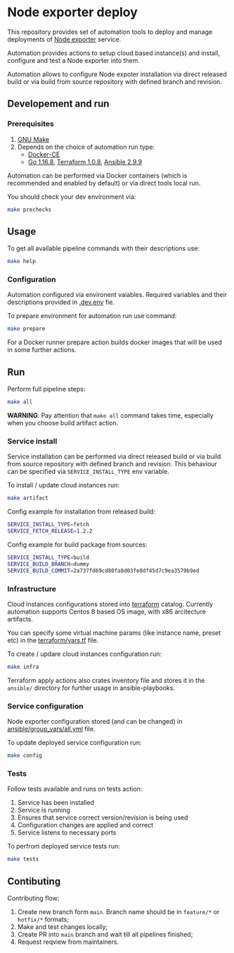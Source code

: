 # Node exporter deploy

This repository provides set of automation tools to deploy and manage deployments of [Node exporter](https://github.com/prometheus/node_exporter) service.

Automation provides actions to setup cloud based instance(s) and install, configure and test a Node exporter into them.

Automation allows to configure Node expoter installation via direct released build or via build from source repository with defined branch and revision.

## Developement and run

### Prerequisites

1. [GNU Make](https://www.gnu.org/software/make/)
2. Depends on the choice of automation run type:
    - [Docker-CE](https://www.docker.com/get-started)
    - [Go 1.16.8](https://golang.org/dl/), [Terraform 1.0.8](https://www.terraform.io), [Ansible 2.9.9](https://www.ansible.com)

Automation can be performed via Docker containers (which is recommended and enabled by default) or via direct tools local run.

You should check your dev environment via:
```bash
make prechecks
```

## Usage

To get all available pipeline commands with their descriptions use:
```bash
make help
```

### Configuration

Automation configured via environent vaiables. Required variables and their descriptions provided in [.dev.env](.dev.env) fie.

To prepare environment for automation run use command:

```bash
make prepare
```

For a Docker runner prepare action builds docker images that will be used in some further actions.

## Run

Perform full pipeline steps:
```bash
make all
```
**WARNING**: Pay attention that `make all` command takes time, especially when you choose build artifact action.

### Service install

Service installation can be performed via direct released build or via build from source repository with defined branch and revision. This behaviour can be specified via `SERVICE_INSTALL_TYPE` env variable.

To install / update cloud instances run:
```bash
make artifact
```

Config example for installation from released build:

```bash
SERVICE_INSTALL_TYPE=fetch
SERVICE_FETCH_RELEASE=1.2.2
```

Config example for build package from sources:

```bash
SERVICE_INSTALL_TYPE=build
SERVICE_BUILD_BRANCH=dummy
SERVICE_BUILD_COMMIT=2a737fd69cd80fa8d03fe0df45d7c9ea3579b9ed
```


### Infrastructure

Cloud instances configurations stored into [terraform](terraform/) catalog. Currently automation supports Centos 8 based OS image, with x86 arcitecture artifacts.

You can specify some virtual machine params (like instance name, preset etc) in the [terraform/vars.tf](terraform/vars.tf) file.

To create / updare cloud instances configuration run:

```bash
make infra
```

Terraform apply actions also crates inventory file and stores it in the `ansible/` directory for further usage in ansible-playbooks.

### Service configuration

Node exporter configuration stored (and can be changed) in [ansible/group_vars/all.yml](ansible/group_vars/all.yml) file.

To update deployed service configuration run:

```bash
make config
```

### Tests

Follow tests available and runs on tests action:
1. Service has been installed
2. Service is running
3. Ensures that service correct version/revision is being used
4. Configuration changes are applied and correct
5. Service listens to necessary ports

To perfrom deployed service tests run:
```bash
make tests
```

## Contibuting

Contributing flow:

1. Create new branch form `main`. Branch name should be in `feature/*` or `hotfix/*` formats;
2. Make and test changes locally;
3. Create PR into `main` branch and wait till all pipelines finished;
4. Request reqview from maintainers.
